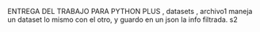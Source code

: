 ENTREGA DEL TRABAJO PARA PYTHON PLUS , datasets , archivo1 maneja un dataset lo mismo con el otro, y guardo en un json la info filtrada. s2
